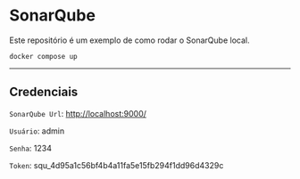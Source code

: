 # SonarQube
Este repositório é um exemplo de como rodar o SonarQube local.

```
docker compose up
```
----
## Credenciais
`SonarQube Url`: [http://localhost:9000/](http://localhost:9000/)

`Usuário`: admin

`Senha`: 1234

`Token`: squ_4d95a1c56bf4b4a11fa5e15fb294f1dd96d4329c